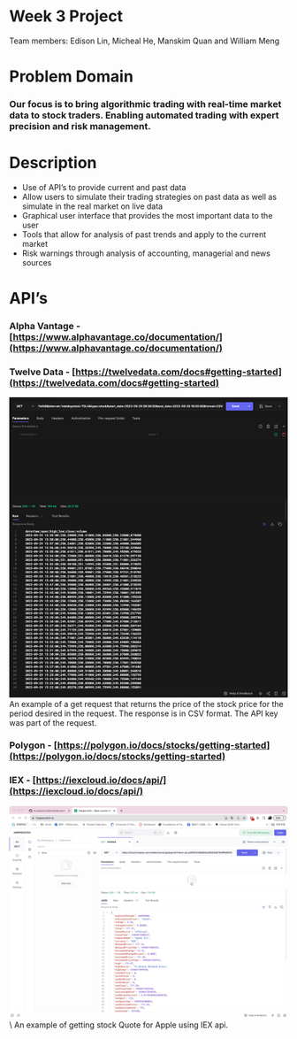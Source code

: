 # Week 3 Project
Team members: Edison Lin, Micheal He, Manskim Quan and William Meng

# Problem Domain

### Our focus is to bring algorithmic trading with real-time market data to stock traders. Enabling automated trading with expert precision and risk management.

# Description

- Use of API’s to provide current and past data
- Allow users to simulate their trading strategies on past data as well as simulate in the real market on live data
- Graphical user interface that provides the most important data to the user
- Tools that allow for analysis of past trends and apply to the current market
- Risk warnings through analysis of accounting, managerial and news sources


# API’s

### Alpha Vantage - [https://www.alphavantage.co/documentation/](https://www.alphavantage.co/documentation/)

### Twelve Data - [https://twelvedata.com/docs#getting-started](https://twelvedata.com/docs#getting-started)
![img.png](img.png) \
An example of a get request that returns the price of the stock price for the period desired in the request. The response is in CSV format. 
The API key was part of the request.

### Polygon - [https://polygon.io/docs/stocks/getting-started](https://polygon.io/docs/stocks/getting-started)

### IEX - [https://iexcloud.io/docs/api/](https://iexcloud.io/docs/api/)
![WechatIMG174.jpg](WechatIMG174.jpg) \ 
An example of getting stock Quote for Apple using IEX api.
